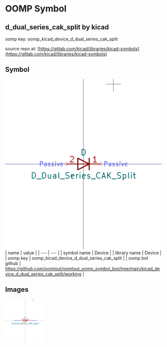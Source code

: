 # OOMP Symbol  
## d_dual_series_cak_split  by kicad  
  
oomp key: oomp_kicad_device_d_dual_series_cak_split  
  
source repo at: [https://gitlab.com/kicad/libraries/kicad-symbols](https://gitlab.com/kicad/libraries/kicad-symbols)  
## Symbol  
  
[![working.png](working_600.png)](working.png)  
| name | value | 
| --- | --- | 
| symbol name | Device | 
| library name | Device | 
| oomp key | oomp_kicad_device_d_dual_series_cak_split | 
| oomp bot github | https://github.com/oomlout/oomlout_oomp_symbol_bot/tree/main/kicad_device_d_dual_series_cak_split/working | 
## Images  
  
[![working.png](working_140.png)](working.png)  
